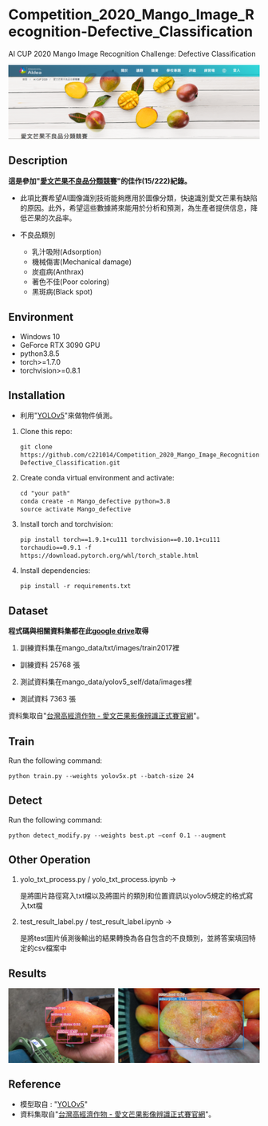 # Competition_2020_Mango_Image_Recognition-Defective_Classification
AI CUP 2020 Mango Image Recognition Challenge: Defective Classification

<img src="./figures/title.PNG" width = "800" height = "150" div align=center />

## Description

**這是參加"[愛文芒果不良品分類競賽](https://aidea-web.tw/topic/fee8b6d6-dbd1-4794-a091-fa2ad829ea14)"的佳作(15/222)紀錄。**

- 此項比賽希望AI圖像識別技術能夠應用於圖像分類，快速識別愛文芒果有缺陷的原因。此外，希望這些數據將來能用於分析和預測，為生產者提供信息，降低芒果的次品率。

- 不良品類別
	- 乳汁吸附(Adsorption)
	- 機械傷害(Mechanical damage)
	- 炭疽病(Anthrax)
	- 著色不佳(Poor coloring)
	- 黑斑病(Black spot)

## Environment

- Windows 10 
- GeForce RTX 3090 GPU
- python3.8.5
- torch>=1.7.0
- torchvision>=0.8.1 

## Installation

- 利用"[YOLOv5](https://github.com/ultralytics/yolov5)"來做物件偵測。

1. Clone this repo:
	```shell
	git clone https://github.com/c221014/Competition_2020_Mango_Image_Recognition-Defective_Classification.git 
	```

2. Create conda virtual environment and activate:
	```shell
	cd "your path"
  	conda create -n Mango_defective python=3.8
  	source activate Mango_defective
	```
	
3. Install torch and torchvision:
	```shell
	pip install torch==1.9.1+cu111 torchvision==0.10.1+cu111 torchaudio==0.9.1 -f https://download.pytorch.org/whl/torch_stable.html
	```
	
4. Install dependencies:
   	```shell
   	pip install -r requirements.txt
	```

## Dataset

**程式碼與相關資料集都在此[google drive](https://drive.google.com/drive/folders/1Y80QSO-BmjAg1w6DNExpaxfzKL5_w1J_?usp=sharing)取得**

1. 訓練資料集在mango_data/txt/images/train2017裡

* 訓練資料 25768 張

2. 測試資料集在mango_data/yolov5_self/data/images裡

* 測試資料 7363 張

資料集取自"[台灣高經濟作物 - 愛文芒果影像辨識正式賽官網](https://aidea-web.tw/aicup_mango)"。

## Train

Run the following command:
  ```
  python train.py --weights yolov5x.pt --batch-size 24 
  ```

## Detect

Run the following command:
  ```
  python detect_modify.py --weights best.pt –conf 0.1 --augment 
  ```
  
## Other Operation

1. yolo_txt_process.py / yolo_txt_process.ipynb →

	是將圖片路徑寫入txt檔以及將圖片的類別和位置資訊以yolov5規定的格式寫入txt檔

2. test_result_label.py / test_result_label.ipynb →

	是將test圖片偵測後輸出的結果轉換為各自包含的不良類別，並將答案填回特定的csv檔案中

## Results

<img src="./figures/mango.png" width = "800" height = "150" div align=center />

## Reference

- 模型取自 : "[YOLOv5](https://github.com/ultralytics/yolov5)"
- 資料集取自"[台灣高經濟作物 - 愛文芒果影像辨識正式賽官網](https://aidea-web.tw/aicup_mango)"。
